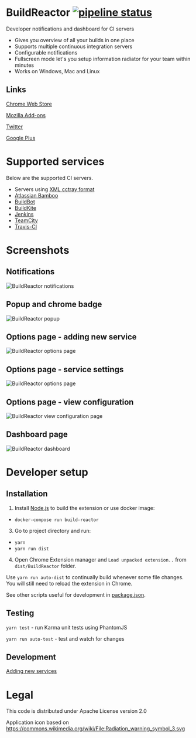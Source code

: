 BuildReactor [![pipeline status](https://gitlab.com/adam.nowotny/BuildReactor/badges/master/pipeline.svg)](https://gitlab.com/adam.nowotny/BuildReactor/-/commits/master)
============

Developer notifications and dashboard for CI servers
 * Gives you overview of all your builds in one place
 * Supports multiple continuous integration servers
 * Configurable notifications
 * Fullscreen mode let's you setup information radiator for your team within minutes
 * Works on Windows, Mac and Linux

Links
-----
[Chrome Web Store](https://chrome.google.com/webstore/detail/buildreactor/agfdekbncfakhgofmaacjfkpbhjhpjmp)

[Mozilla Add-ons](https://addons.mozilla.org/en-GB/firefox/addon/buildreactor-extension/)

[Twitter](https://twitter.com/BuildReactor)

[Google Plus](https://plus.google.com/110744393630490320507/)

Supported services
==================

Below are the supported CI servers.

 * Servers using [XML cctray format](https://github.com/robertmaldon/cc_dashboard/blob/master/README.md#multiple-project-summary-reporting-standard)
 * [Atlassian Bamboo](http://www.atlassian.com/software/bamboo/)
 * [BuildBot](http://buildbot.net/)
 * [BuildKite](https://buildkite.com/)
 * [Jenkins](http://jenkins.io/)
 * [TeamCity](http://www.jetbrains.com/teamcity/)
 * [Travis-CI](http://travis-ci.org/)

Screenshots
===========

Notifications
-------------
<img src="docs/notifications-640x400.jpg" alt="BuildReactor notifications">

Popup and chrome badge
----------------------
<img src="docs/popup-640x400.jpg" alt="BuildReactor popup">

Options page - adding new service
---------------------------------
<img src="docs/settings-new-1280x800.jpg" alt="BuildReactor options page">

Options page - service settings
-------------------------------
<img src="docs/settings-1280x800.jpg" alt="BuildReactor options page">

Options page - view configuration
---------------------------------
<img src="docs/settings-view-1280x800.jpg" alt="BuildReactor view configuration page">

Dashboard page
-------------------------------
<img src="docs/dashboard-1280x800.jpg" alt="BuildReactor dashboard">

Developer setup
===============

Installation
------------

1. Install [Node.js](http://nodejs.org/) to build the extension or use docker image:
 - `docker-compose run build-reactor`
3. Go to project directory and run:
 - `yarn`
 - `yarn run dist`
4. Open Chrome Extension manager and `Load unpacked extension..` from `dist/BuildReactor` folder.

Use `yarn run auto-dist` to continually build whenever some file changes. You will still need to reload the extension in Chrome.

See other scripts useful for development in [package.json](package.json).

Testing
-------

`yarn test` - run Karma unit tests using PhantomJS

`yarn run auto-test` - test and watch for changes

Development
-----------

[Adding new services](docs/adding-new-services.markdown)

Legal
=====

This code is distributed under Apache License version 2.0

Application icon based on https://commons.wikimedia.org/wiki/File:Radiation_warning_symbol_3.svg
